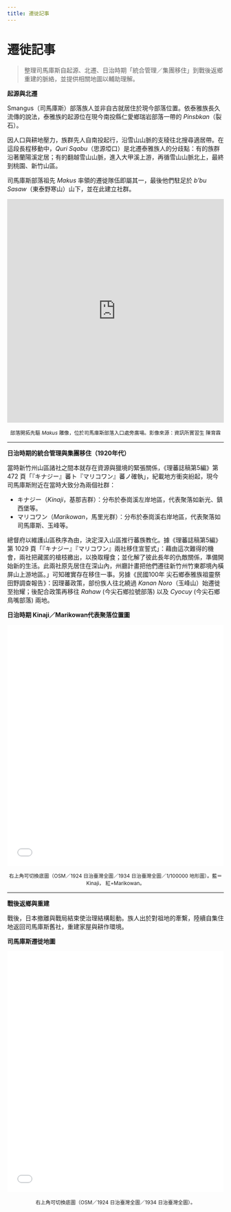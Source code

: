 ```yaml
---
title: 遷徙記事
---
```


# 遷徙記事

> 整理司馬庫斯自起源、北遷、日治時期「統合管理／集團移住」到戰後返鄉重建的脈絡，並提供相關地圖以輔助理解。

**起源與北遷**

Smangus（司馬庫斯）部落族人並非自古就居住於現今部落位置。依泰雅族長久流傳的說法，泰雅族的起源位在現今南投縣仁愛鄉瑞岩部落一帶的 *Pinsbkan*（裂石）。

因人口與耕地壓力，族群先人自南投起行，沿雪山山脈的支稜往北搜尋適居帶。在這段長程移動中，*Quri Sqabu*（思源埡口）是北遷泰雅族人的分歧點：有的族群沿著蘭陽溪定居；有的翻越雪山山脈，進入大甲溪上游，再循雪山山脈北上，最終到桃園、新竹山區。

司馬庫斯部落祖先 *Makus* 率領的遷徙隊伍即屬其一，最後他們駐足於 *b’bu Sasaw*（東泰野寒山）山下，並在此建立社群。

<div align="center">

<iframe src="https://lumalabs.ai/embed/7a67743a-af96-4f13-9644-fa11fbd3bbab?mode=sparkles&background=%23ffffff&color=%23000000&showTitle=true&loadBg=true&logoPosition=bottom-left&infoPosition=bottom-right&cinematicVideo=undefined&showMenu=false"
        width="100%" height="520" style="border:0;" title="部落開拓先驅 Makus 雕像"></iframe>

<sub>部落開拓先驅 *Makus* 雕像，位於司馬庫斯部落入口處旁廣場。影像來源：資訊所實習生 陳育霖</sub>

</div>

---

**日治時期的統合管理與集團移住（1920年代）**

當時新竹州山區諸社之間本就存在資源與獵境的緊張關係，《理蕃誌稿第5編》第 472 頁「『キナジー』蕃ト『マリコワン』蕃ノ確執」，紀載地方衝突紛起，現今司馬庫斯附近在當時大致分為兩個社群：
- キナジー（*Kinaji*，基那吉群）：分布於泰崗溪左岸地區，代表聚落如新光、鎮西堡等。
- マリコワン（*Marikowan*，馬里光群）：分布於泰崗溪右岸地區，代表聚落如司馬庫斯、玉峰等。

總督府以維護山區秩序為由，決定深入山區推行蕃族教化。據《理蕃誌稿第5編》第 1029 頁「『キナジー』『マリコワン』兩社移住宣誓式」：藉由這次難得的機會，兩社把藏匿的槍枝繳出，以換取糧食；並化解了彼此長年的仇敵關係，準備開始新的生活。此兩社原先居住在深山內，州廳計畫把他們遷往新竹州竹東郡境內橫屏山上游地區。」可知確實存在移住一事。另據《民國100年 尖石鄉泰雅族祖靈祭田野調查報告》：因理蕃政策，部份族人往北繞過 *Kanan Noro*（玉峰山）始遷徙至抬耀；後配合政策再移往 *Rahaw* (今尖石鄉拉號部落) 以及 *Cyocuy* (今尖石鄉鳥嘴部落) 兩地。

**日治時期 Kinaji／Marikowan代表聚落位置圖**

<div align="center">

<iframe
  src="_static/maps/kinaji_marikowan_points_userlist_v2.html"
  width="100%" height="560" style="border:0;" loading="lazy"
  title="基那吉／馬里光 代表蕃社位置圖（OSM／1924／1934 底圖切換）">
</iframe>

<sub>右上角可切換底圖（OSM／1924 日治臺灣全圖／1934 日治臺灣全圖／1/100000 地形圖）。藍＝Kinaji， 紅=Marikowan。</sub>

</div>

---

**戰後返鄉與重建**

戰後，日本撤離與戰局結束使治理結構鬆動。族人出於對祖地的牽繫，陸續自集住地返回司馬庫斯舊社，重建家屋與耕作環境。

**司馬庫斯遷徙地圖**

<div align="center">

<iframe
  src="_static/maps/smangus_points_grouped_B100000_fixTR_v3.html"
  width="100%" height="560" style="border:0;" loading="lazy"
  title="司馬庫斯遷徙地圖（含 1924 底圖）">
</iframe>


<sub>右上角可切換底圖（OSM／1924 日治臺灣全圖／1934 日治臺灣全圖）。

</div>
